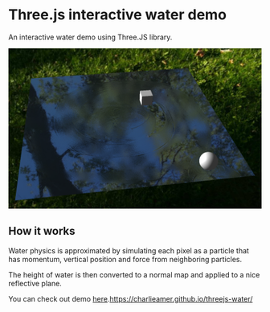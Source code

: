 # Three.js interactive water demo
An interactive water demo using Three.JS library.

![screenshot](./screenshot.png)

## How it works
Water physics is approximated by simulating each pixel as a particle that has momentum, vertical position and force from neighboring particles.

The height of water is then converted to a normal map and applied to a nice reflective plane.

You can check out demo [here](https://charlieamer.github.io/threejs-water/).https://charlieamer.github.io/threejs-water/